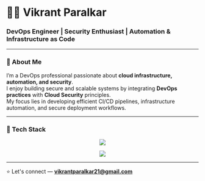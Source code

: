 # 👨‍💻 Vikrant Paralkar

### DevOps Engineer | Security Enthusiast | Automation & Infrastructure as Code

---

### 👋 About Me
I’m a DevOps professional passionate about **cloud infrastructure, automation, and security**.  
I enjoy building secure and scalable systems by integrating **DevOps practices** with **Cloud Security** principles.  
My focus lies in developing efficient CI/CD pipelines, infrastructure automation, and secure deployment workflows.

---

### 🧰 Tech Stack

<p align="center">
  <img src="https://skillicons.dev/icons?i=docker,kubernetes,jenkins,terraform,ansible,aws,azure,linux,bash" />
</p>

<p align="center">
  <img src="https://skillicons.dev/icons?i=argocd,gitlabci,azuredevops,prometheus,grafana,trivy,sonarqube,nexus,python,maven,github,gitlab,git,githubactions" />
</p>

---

⭐ Let's connect — **vikrantparalkar21@gmail.com**
